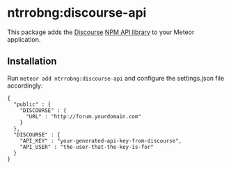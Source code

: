 # ntrrobng:discourse-api
This package adds the [Discourse](http://www.discourse.org) [NPM API library](https://github.com/dhyasama/discourse-api) to your Meteor application.

## Installation
Run `meteor add ntrrobng:discourse-api` and configure the settings.json file accordingly:
```
{
  "public" : {
    "DISCOURSE" : {
      "URL" : "http://forum.yourdomain.com"
    }
  },
  "DISCOURSE" : {
    "API_KEY" : "your-generated-api-key-from-discourse",
    "API_USER" : "the-user-that-the-key-is-for"
  }
}
```